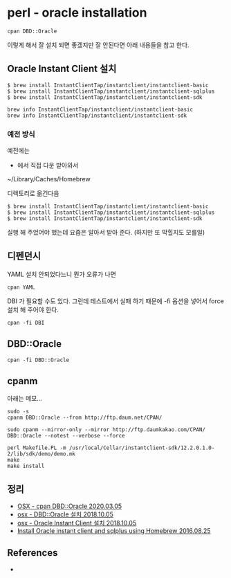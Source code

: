 # perl - oracle installation
```
cpan DBD::Oracle
```
이렇게 해서 잘 설치 되면 좋겠지만 잘 안된다면 아래 내용들을 참고 한다.

## Oracle Instant Client 설치
```
$ brew install InstantClientTap/instantclient/instantclient-basic
$ brew install InstantClientTap/instantclient/instantclient-sqlplus
$ brew install InstantClientTap/instantclient/instantclient-sdk
```

```
brew info InstantClientTap/instantclient/instantclient-basic
brew info InstantClientTap/instantclient/instantclient-sdk
```

### 예전 방식
예전에는

* [](https://www.oracle.com/database/technologies/instant-client/macos-intel-x86-downloads.html)
에서 직접 다운 받아와서

~/Library/Caches/Homebrew

디렉토리로 옮긴다음
```
$ brew install InstantClientTap/instantclient/instantclient-basic
$ brew install InstantClientTap/instantclient/instantclient-sqlplus
$ brew install InstantClientTap/instantclient/instantclient-sdk
```
실행 해 주었어야 했는데 요즘은 알아서 받아 준다. (하지만 또 막힐지도 모를일)

## 디펜던시
YAML 설치 안되었다느니 뭔가 오류가 나면

```
cpan YAML
```

DBI 가 필요할 수도 있다. 그런데 테스트에서 실패 하기 때문에 -fi 옵션을 넣어서 force 설치 해 주어야 한다.
```
cpan -fi DBI
```

## DBD::Oracle

```
cpan -fi DBD::Oracle
```

## cpanm
아래는 메모...
```
sudo -s
cpanm DBD::Oracle --from http://ftp.daum.net/CPAN/
```

```
sudo cpanm --mirror-only --mirror http://ftp.daumkakao.com/CPAN/ DBD::Oracle --notest --verbose --force
```

```
perl Makefile.PL -m /usr/local/Cellar/instantclient-sdk/12.2.0.1.0-2/lib/sdk/demo/demo.mk
make
make install
```

## 정리
* [OSX - cpan DBD::Oracle 2020.03.05](https://junho85.pe.kr/1471)
* [osx - DBD::Oracle 설치 2018.10.05](https://junho85.pe.kr/1102)
* [osx - Oracle Instant Client 설치 2018.10.05](https://junho85.pe.kr/1101)
* [Install Oracle instant client and sqlplus using Homebrew 2016.08.25](https://vanwollingen.nl/install-oracle-instant-client-and-sqlplus-using-homebrew-a233ce224bf?gi=3876951a2950)

## References
* [](https://github.com/InstantClientTap/homebrew-instantclient)
